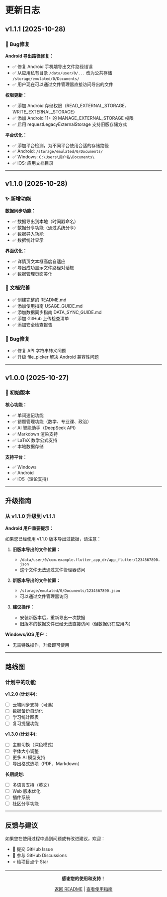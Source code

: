 # 更新日志

## v1.1.1 (2025-10-28)

### 🐛 Bug修复

**Android 导出路径修复：**
- ✅ 修复 Android 手机端导出文件路径错误
- ✅ 从应用私有目录 `/data/user/0/...` 改为公共存储 `/storage/emulated/0/Documents/`
- ✅ 用户现在可以通过文件管理器直接访问导出的文件

**权限更新：**
- ✅ 添加 Android 存储权限（READ_EXTERNAL_STORAGE、WRITE_EXTERNAL_STORAGE）
- ✅ 添加 Android 11+ 的 MANAGE_EXTERNAL_STORAGE 权限
- ✅ 启用 requestLegacyExternalStorage 支持旧版存储方式

**平台优化：**
- ✅ 添加平台检测，为不同平台使用合适的存储路径
- ✅ Android: `/storage/emulated/0/Documents/`
- ✅ Windows: `C:\Users\用户名\Documents\`
- ✅ iOS: 应用文档目录

---

## v1.1.0 (2025-10-28)

### ✨ 新增功能

**数据同步功能：**
- ✅ 数据导出到本地（时间戳命名）
- ✅ 数据分享功能（通过系统分享）
- ✅ 数据导入功能
- ✅ 数据统计显示

**界面优化：**
- ✅ 详情页文本框高度自适应
- ✅ 导出成功显示文件路径对话框
- ✅ 数据管理页面美化

### 📝 文档完善

- ✅ 创建完整的 README.md
- ✅ 添加使用指南 USAGE_GUIDE.md
- ✅ 添加数据同步指南 DATA_SYNC_GUIDE.md
- ✅ 添加 GitHub 上传检查清单
- ✅ 添加安全检查报告

### 🐛 Bug修复

- ✅ 修复 API 字符串转义问题
- ✅ 升级 file_picker 解决 Android 兼容性问题

---

## v1.0.0 (2025-10-27)

### 🎉 初始版本

**核心功能：**
- ✅ 单词速记功能
- ✅ 错题管理功能（数学、专业课、政治）
- ✅ AI 智能助手（DeepSeek API）
- ✅ Markdown 渲染支持
- ✅ LaTeX 数学公式支持
- ✅ 本地数据存储

**支持平台：**
- ✅ Windows
- ✅ Android
- ✅ iOS（理论支持）

---

## 升级指南

### 从 v1.1.0 升级到 v1.1.1

**Android 用户重要提示：**

如果您已经使用 v1.1.0 版本导出过数据，请注意：

1. **旧版本导出的文件位置：**
   - `/data/user/0/com.example.flutter_app_dr/app_flutter/1234567890.json`
   - 这个文件无法通过文件管理器访问

2. **新版本导出的文件位置：**
   - `/storage/emulated/0/Documents/1234567890.json`
   - 可以通过文件管理器访问

3. **建议操作：**
   - 安装新版本后，重新导出一次数据
   - 旧版本的数据文件已经无法直接访问（但数据仍在应用内）

**Windows/iOS 用户：**
- 无需特殊操作，升级即可使用

---

## 路线图

### 计划中的功能

**v1.2.0 (计划中):**
- [ ] 云端同步支持（可选）
- [ ] 数据备份自动化
- [ ] 学习统计图表
- [ ] 复习提醒功能

**v1.3.0 (计划中):**
- [ ] 主题切换（深色模式）
- [ ] 字体大小调整
- [ ] 更多 AI 模型支持
- [ ] 导出格式选项（PDF、Markdown）

**长期规划:**
- [ ] 多语言支持（英文）
- [ ] Web 版本优化
- [ ] 插件系统
- [ ] 社区分享功能

---

## 反馈与建议

如果您在使用过程中遇到问题或有改进建议，欢迎：

- 📧 提交 GitHub Issue
- 💬 参与 GitHub Discussions
- ⭐ 给项目点个 Star

---

<div align="center">

**感谢您的使用和支持！**

[返回 README](./README.md) | [查看使用指南](./USAGE_GUIDE.md)

</div>



